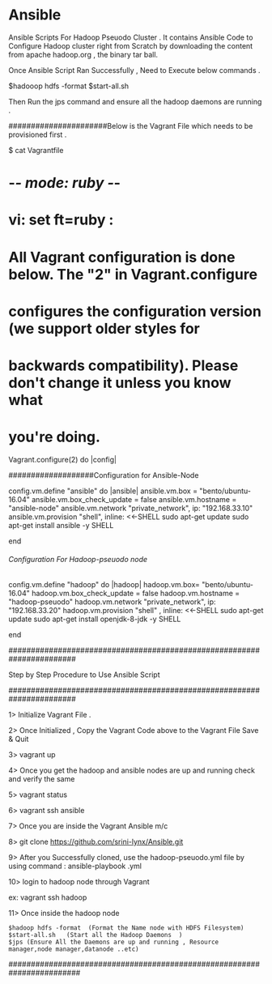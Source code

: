 # Ansible
Ansible Scripts
For Hadoop Pseuodo Cluster . It contains Ansible Code to Configure  Hadoop cluster right from Scratch by downloading the content from apache
hadoop.org , the binary tar ball. 

Once Ansible Script Ran Successfully , Need to Execute below commands .

$hadooop hdfs -format 
$start-all.sh 

Then Run the jps command and ensure all the hadoop daemons are running .



######################Below is the Vagrant File which needs to be provisioned first .

$ cat Vagrantfile
# -*- mode: ruby -*-
# vi: set ft=ruby :

# All Vagrant configuration is done below. The "2" in Vagrant.configure
# configures the configuration version (we support older styles for
# backwards compatibility). Please don't change it unless you know what
# you're doing.
Vagrant.configure(2) do |config|

###################Configuration for Ansible-Node

  config.vm.define "ansible" do |ansible|
     ansible.vm.box = "bento/ubuntu-16.04"
     ansible.vm.box_check_update = false
     ansible.vm.hostname = "ansible-node"
     ansible.vm.network "private_network", ip: "192.168.33.10"
     ansible.vm.provision "shell", inline: <<-SHELL
       sudo apt-get update
       sudo apt-get install ansible -y
     SHELL


end

###### Configuration For Hadoop-pseuodo node

   config.vm.define "hadoop" do |hadoop|
     hadoop.vm.box= "bento/ubuntu-16.04"
     hadoop.vm.box_check_update = false
     hadoop.vm.hostname = "hadoop-pseuodo"
     hadoop.vm.network "private_network", ip: "192.168.33.20"
     hadoop.vm.provision "shell" , inline: <<-SHELL
       sudo apt-get update
       sudo apt-get install openjdk-8-jdk -y
     SHELL

   end


#######################################################################

Step by Step Procedure to Use Ansible Script 

#######################################################################

1> Initialize Vagrant File . 

2> Once Initialized , Copy the Vagrant Code above to the Vagrant File  Save & Quit

3> vagrant up 

4> Once you get the hadoop and ansible nodes are up and running check and verify the same 

5> vagrant status 

6> vagrant ssh ansible 

7> Once you are inside the Vagrant Ansible m/c 

8> git clone https://github.com/srini-lynx/Ansible.git 

9> After you Successfully cloned, use the hadoop-pseuodo.yml file by using command : ansible-playbook <filename>.yml

10> login to  hadoop node through Vagrant 

ex: vagrant ssh hadoop 

11> Once inside the hadoop node 

    $hadoop hdfs -format  (Format the Name node with HDFS Filesystem)
    $start-all.sh   (Start all the Hadoop Daemons  )
    $jps (Ensure All the Daemons are up and running , Resource manager,node manager,datanode ..etc)

########################################################################
